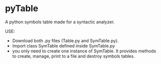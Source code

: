 pyTable
=======

A python symbols table made for a syntactic analyzer.

USE:

- Download both .py files (Table.py and SymTable.py).
- Import class SymTable defined inside SymTable.py
- you only need to create one instance of SymTable. It provides methods to create, manage, print to a file and destroy symbols tables.
